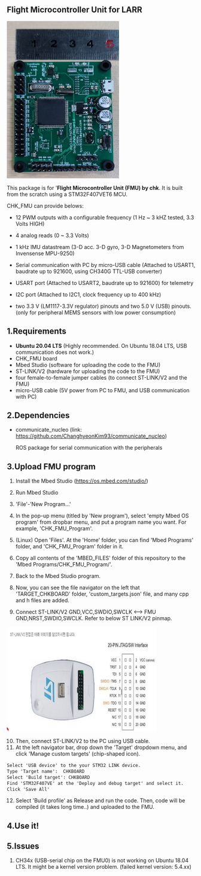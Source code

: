 ## Flight Microcontroller Unit for LARR

<p align = "left">
<img src= "https://github.com/ChanghyeonKim93/chk_fmu/blob/master/readme_imgs/chk_fmu_board.jpg" alt="CHK FMU board" width="300" height="420">
</p> 

This package is for '**Flight Microcontroller Unit (FMU) by chk**.
It is built from the scratch using a STM32F407VET6 MCU.

CHK_FMU can provide belows:

* 12 PWM outputs with a configurable frequency (1 Hz ~ 3 kHZ tested, 3.3 Volts HIGH)

* 4 analog reads (0 ~ 3.3 Volts)

* 1 kHz IMU datastream (3-D acc. 3-D gyro, 3-D Magnetometers from Invensense MPU-9250)

* Serial communication with PC by micro-USB cable (Attached to USART1, baudrate up to 921600, using CH340G TTL-USB converter)

* USART port (Attached to USART2, baudrate up to 921600) for telemetry

* I2C port (Attached to I2C1, clock frequency up to 400 kHz)

* two 3.3 V (LM1117-3.3V regulator) pinouts and two 5.0 V (USB) pinouts. (only for peripheral MEMS sensors with low power consumption)

1.Requirements
------
* **Ubuntu 20.04 LTS**  (Highly recommended. On Ubuntu 18.04 LTS, USB communication does not work.)
* CHK_FMU board
* Mbed Studio (software for uploading the code to the FMU)
* ST-LINK/V2 (hardware for uploading the code to the FMU)
* four female-to-female jumper cables (to connect ST-LINK/V2 and the FMU)
* micro-USB cable (5V power from PC to FMU, and USB communication with PC)

<!-- - `aa`: dfdf -->

2.Dependencies
------
* communicate_nucleo (link: https://github.com/ChanghyeonKim93/communicate_nucleo)

  ROS package for serial communication with the peripherals 


3.Upload FMU program
------
  1) Install the Mbed Studio (https://os.mbed.com/studio/)

  2) Run Mbed Studio

  3) 'File'-'New Program...'

  4) In the pop-up menu (titled by 'New program'), select 'empty Mbed OS program' from dropbar menu, and put a program name you want. For example, 'CHK_FMU_Program'.
  
  5) (Linux) Open 'Files'. At the 'Home' folder, you can find 'Mbed Programs' folder, and 'CHK_FMU_Program' folder in it.
  
  6) Copy all contents of the 'MBED_FILES' folder of this repository to the 'Mbed Programs/CHK_FMU_Program/'.
  7) Back to the Mbed Studio program.
  8) Now, you can see the file navigator on the left that 'TARGET_CHKBOARD' folder, 'custom_targets.json' file, and many cpp and h files are added.

  9) Connect ST-LINK/V2 GND,VCC,SWDIO,SWCLK  <--> FMU  GND,NRST,SWDIO,SWCLK. Refer to below ST LINK/V2 pinmap.

<p align = "left">
<img src= "https://github.com/ChanghyeonKim93/chk_fmu/blob/master/readme_imgs/stlink_pinmap.jpeg" alt="stlink pinmap" width="400" height="280">
</p> 

  10) Then, connect ST-LINK/V2 to the PC using USB cable.
  11) At the left navigator bar, drop down the 'Target' dropdown menu, and click 'Manage custom targets' (chip-shaped icon).
  
    Select 'USB device' to the your STM32 LINK device.
    Type 'Target name':  CHKBOARD 
    Select 'Build target': CHKBOARD
    Find 'STM32F407VE' at the 'Deploy and debug target' and select it.
    Click 'Save All'
    
  12) Select 'Build profile' as Release and run the code. Then, code will be compiled (it takes long time..) and uploaded to the FMU.
  



4.Use it!
------


5.Issues
------
  1) CH34x (USB-serial chip on the FMU0) is not working on Ubuntu 18.04 LTS. It might be a kernel version problem. (failed kernel version: 5.4.xx)
